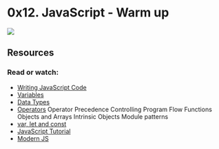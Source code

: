 # 0x12. JavaScript - Warm up
![](https://s3.amazonaws.com/intranet-projects-files/holbertonschool-higher-level_programming+/303/Javascript-535.png.jpeg)
## Resources
### Read or watch:
* [Writing JavaScript Code](https://developer.mozilla.org/en-US/docs/Learn/Getting_started_with_the_web/JavaScript_basics)
* [Variables](https://developer.mozilla.org/en-US/docs/Learn/JavaScript/First_steps/Variables)
* [Data Types](https://developer.mozilla.org/en-US/docs/Web/JavaScript/Data_structures)
* [Operators](https://developer.mozilla.org/en-US/docs/Learn/Getting_started_with_the_web/JavaScript_basics)
Operator Precedence
Controlling Program Flow
Functions
Objects and Arrays
Intrinsic Objects
Module patterns
* [var, let and const]()
* [JavaScript Tutorial](https://m.youtube.com/watch?v=vZBCTc9zHtI&t=4s)
* [Modern JS](https://github.com/mbeaudru/modern-js-cheatsheet)

